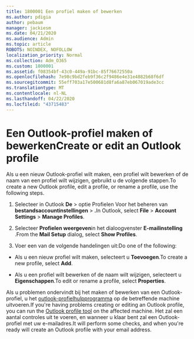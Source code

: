 ```yaml
---
title: 1800001 Een profiel maken of bewerken
ms.author: pdigia
author: pebaum
manager: jackiesm
ms.date: 04/21/2020
ms.audience: Admin
ms.topic: article
ROBOTS: NOINDEX, NOFOLLOW
localization_priority: Normal
ms.collection: Adm_O365
ms.custom: 1800001
ms.assetid: f08354bf-43c0-449a-91bc-85f76672550a
ms.openlocfilehash: 7e98c9bd2feb9f36c2f9486e4e31e4882b68f6df
ms.sourcegitcommit: 55eff703a17e500681d8fa6a87eb067019ade3cc
ms.translationtype: MT
ms.contentlocale: nl-NL
ms.lasthandoff: 04/22/2020
ms.locfileid: "43715483"
---
```

# <a name="create-or-edit-an-outlook-profile"></a><span data-ttu-id="d5661-102">Een Outlook-profiel maken of bewerken</span><span class="sxs-lookup"><span data-stu-id="d5661-102">Create or edit an Outlook profile</span></span>

<span data-ttu-id="d5661-103">Als u een nieuw Outlook-profiel wilt maken, een profiel wilt bewerken of de naam van een profiel wilt wijzigen, gebruikt u de volgende stappen.</span><span class="sxs-lookup"><span data-stu-id="d5661-103">To create a new Outlook profile, edit a profile, or rename a profile, use the following steps.</span></span>
  
1. <span data-ttu-id="d5661-104">Selecteer in Outlook **De** \> optie Profielen Voor het beheren van **bestandsaccountinstellingen** \> **.**</span><span class="sxs-lookup"><span data-stu-id="d5661-104">In Outlook, select **File** \> **Account Settings** \> **Manage Profiles**.</span></span>
    
2. <span data-ttu-id="d5661-105">Selecteer **Profielen weergeven**in het dialoogvenster **E-mailinstelling** .</span><span class="sxs-lookup"><span data-stu-id="d5661-105">From the **Mail Setup** dialog, select **Show Profiles**.</span></span>
    
3. <span data-ttu-id="d5661-106">Voer een van de volgende handelingen uit:</span><span class="sxs-lookup"><span data-stu-id="d5661-106">Do one of the following:</span></span>
    
  - <span data-ttu-id="d5661-107">Als u een nieuw profiel wilt maken, selecteert u **Toevoegen**.</span><span class="sxs-lookup"><span data-stu-id="d5661-107">To create a new profile, select **Add**.</span></span>
    
  - <span data-ttu-id="d5661-108">Als u een profiel wilt bewerken of de naam wilt wijzigen, selecteert u **Eigenschappen**.</span><span class="sxs-lookup"><span data-stu-id="d5661-108">To edit or rename a profile, select **Properties**.</span></span>
    
<span data-ttu-id="d5661-109">Als u problemen ondervindt bij het maken of bewerken van een Outlook-profiel, u het [outlook-profielhulpprogramma](https://aka.ms/SaRA-OutlookSetupProfile) op de betreffende machine uitvoeren.</span><span class="sxs-lookup"><span data-stu-id="d5661-109">If you're having problems creating or editing an Outlook profile, you can run the [Outlook profile tool](https://aka.ms/SaRA-OutlookSetupProfile) on the affected machine.</span></span> <span data-ttu-id="d5661-110">Het zal een aantal controles uit te voeren, en wanneer u klaar bent zal een Outlook-profiel met uw e-mailadres.</span><span class="sxs-lookup"><span data-stu-id="d5661-110">It will perform some checks, and when you're ready will create an Outlook profile with your email address.</span></span> 
  


